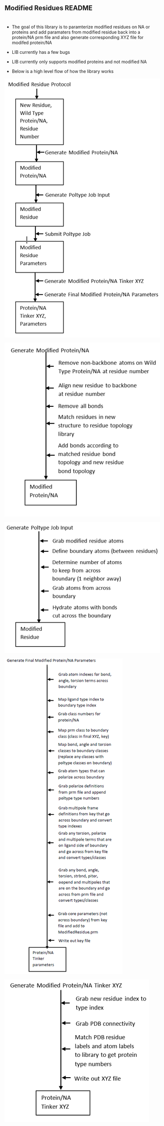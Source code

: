 ## Modified Residues README
#
* The goal of this library is to paramterize modified residues on NA or proteins and add paramaters from modified residue back into a protein/NA prm file and also generate corresponding XYZ file for modifed protein/NA

* LIB currently has a few bugs

* LIB currently only supports modified proteins and not modified NA

* Below is a high level flow of how the library works

![Modified Residue Protocol](Images/ModifiedResidueProtocol.PNG)


![Generate Modified Protein-NA](Images/GenerateModifiedProteinNA.PNG)


![Generate Poltype Job Input](Images/GeneratePoltypeJobInput.PNG)


![Generate Final Modified Protein-NA](Images/GenerateFinalModifiedProteinNAParameters.PNG)


![Generate Modified Protein-NA Tinker XYZ](Images/GenerateModifiedProteinNATinkerXYZ.PNG)

